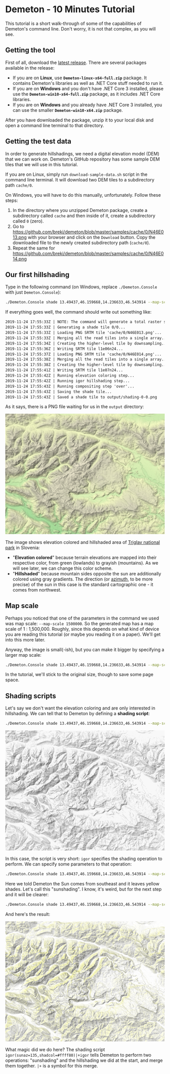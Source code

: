 # Demeton - 10 Minutes Tutorial

This tutorial is a short walk-through of some of the capabilities of Demeton's command line. Don't worry, it is not that complex, as you will see.

## Getting the tool
First of all, download the [latest release](https://github.com/breki/demeton/releases/latest). There are several packages available in the release:
- If you are on **Linux**, use **`Demeton-linux-x64-full.zip`** package. It contains Demeton's libraries as well as .NET Core stuff needed to run it.
- If you are on **Windows** and you don't have .NET Core 3 installed, please use the **`Demeton-win10-x64-full.zip`** package, as it includes .NET Core libraries.
- If you are on **Windows** and you already have .NET Core 3 installed, you can use the smaller **`Demeton-win10-x64.zip`** package.

After you have downloaded the package, unzip it to your local disk and open a command line terminal to that directory.

## Getting the test data
In order to generate hillshadings, we need a digital elevation model (DEM) that we can work on. Demeton's GitHub repository has some sample DEM tiles that we will use in this tutorial. 

If you are on Linux, simply run `download-sample-data.sh` script in the command line terminal. It will download two DEM tiles to a subdirectory path `cache/0`.

On Windows, you will have to do this manually, unfortunately. Follow these steps:
1. In the directory where you unzipped Demeton package, create a subdirectory called `cache` and then inside of it, create a subdirectory called `0` (zero).
1. Go to https://github.com/breki/demeton/blob/master/samples/cache/0/N46E013.png with your browser and click on the `Download` button. Copy the downloaded file to the newly created subdirectory path (`cache/0`).
1. Repeat the same for https://github.com/breki/demeton/blob/master/samples/cache/0/N46E014.png

## Our first hillshading

Type in the following command (on Windows, replace `./Demeton.Console` with just `Demeton.Console`):

```sh
./Demeton.Console shade 13.49437,46.159668,14.236633,46.543914 --map-scale 1500000
```

If everything goes well, the command should write out something like:
```txt
2019-11-24 17:55:33Z | NOTE: The command will generate a total raster size of 650x488 pixels (1x1 tiles).
2019-11-24 17:55:33Z | Generating a shade tile 0/0...
2019-11-24 17:55:33Z | Loading PNG SRTM tile 'cache/0/N46E013.png'...
2019-11-24 17:55:33Z | Merging all the read tiles into a single array...
2019-11-24 17:55:34Z | Creating the higher-level tile by downsampling...
2019-11-24 17:55:36Z | Writing SRTM tile l1e06n24...
2019-11-24 17:55:37Z | Loading PNG SRTM tile 'cache/0/N46E014.png'...
2019-11-24 17:55:38Z | Merging all the read tiles into a single array...
2019-11-24 17:55:38Z | Creating the higher-level tile by downsampling...
2019-11-24 17:55:41Z | Writing SRTM tile l1e07n24...
2019-11-24 17:55:42Z | Running elevation coloring step...
2019-11-24 17:55:42Z | Running igor hillshading step...
2019-11-24 17:55:43Z | Running compositing step 'over'...
2019-11-24 17:55:43Z | Saving the shade tile...
2019-11-24 17:55:43Z | Saved a shade tile to output/shading-0-0.png
```

As it says, there is a PNG file waiting for us in the `output` directory:

![Our first hillshading](images/tutorial-first.png)

The image shows elevation colored and hillshaded area of [Triglav national park](https://www.tnp.si/en/visit/) in Slovenia:
- "**Elevation colored**" because terrain elevations are mapped into their respective color, from green (lowlands) to grayish (mountains). As we will see later, we can change this color scheme.
- "**Hillshaded**" because mountain sides opposite the sun are additionally colored using gray gradients. The direction (or [azimuth](https://en.wikipedia.org/wiki/Azimuth), to be more precise) of the sun in this case is the standard cartographic one - it comes from northwest.

## Map scale
Perhaps you noticed that one of the parameters in the command we used was map scale: `--map-scale 1500000`. So the generated map has a map scale of 1 : 1,500,000. Roughly, since this depends on what kind of device you are reading this tutorial (or maybe you reading it on a paper). We'll get into this more later.

Anyway, the image is small(-ish), but you can make it bigger by specifying a larger map scale:
```sh
./Demeton.Console shade 13.49437,46.159668,14.236633,46.543914 --map-scale 1000000
```

In the tutorial, we'll stick to the original size, though to save some page space.

## Shading scripts
Let's say we don't want the elevation coloring and are only interested in hillshading. We can tell that to Demeton by defining a **shading script**:

```sh
./Demeton.Console shade 13.49437,46.159668,14.236633,46.543914 --map-scale 1500000 --shading-script igor
```

![Hillshading only](images/tutorial-hillshading.png)

In this case, the script is very short: `igor` specifies the shading operation to perform. We can specify some parameters to that operation:

```sh
./Demeton.Console shade 13.49437,46.159668,14.236633,46.543914 --map-scale 1500000 --shading-script "igor(sunaz=135,shadcol=#ffff80)"
```

Here we told Demeton the Sun comes from southeast and it leaves yellow shades. Let's call this "sunshading". I know, it's weird, but for the next step and it will be clearer:

```sh
./Demeton.Console shade 13.49437,46.159668,14.236633,46.543914 --map-scale 1500000 --shading-script "igor(sunaz=135,shadcol=#ffff80)|+igor"
```

And here's the result:

![Hillshading only](images/tutorial-sunshading.png)

What magic did we do here? The shading script `igor(sunaz=135,shadcol=#ffff80)|+igor` tells Demeton to perform two operations: "sunshading" and the hillshading we did at the start, and merge them together. `|+` is a symbol for this merge.
